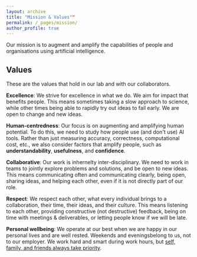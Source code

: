```yaml
---
layout: archive
title: "Mission & Values""
permalink: /_pages/mission/
author_profile: true
---
```



Our mission is to augment and amplify the capabilities of people and organisations using artificial intelligence. 


## Values

These are the values that hold in our lab and with our collaborators.

**Excellence**: We strive for excellence in what we do. We aim for impact that benefits people. This means sometimes taking a slow approach to science, while other times being able to rapidly try out ideas to fail early. We are open to change and new ideas.

**Human-centredness**: Our focus is on augmenting and amplifying human potential. To do this, we need to study how people use (and don't use) AI tools. Rather than just measuring accuracy, correctness, computational cost, etc., we also consider factors that amplify people, such as **understandability**, **usefulness**, and **confidence**. 

**Collaborative**: Our work is inhernelty inter-disciplinary. We need to work in teams to jointly explore problems and solutions, and be open to new ideas. This means communicating often and communicating clearly, being open, sharing ideas, and helping each other, even if it is not directly part of our role.

**Respect**: We respect each other, what every individual brings to a collaboration, their time, their ideas, and their culture. This means listening to each other, providing constructive (not destructive) feedback, being on time with meetings & deliverables, or letting people know if we will be late.

**Personal wellbeing**: We operate at our best when we are happy in our personal lives and are well rested. Weekends and eveningsbelong to us, not to our employer. We work hard and smart during work hours, but [self, family, and friends always take priority](/wl_balance/).
